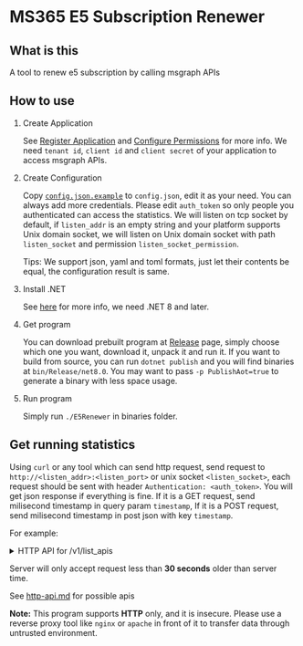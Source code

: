 # MS365 E5 Subscription Renewer

## What is this

A tool to renew e5 subscription by calling msgraph APIs

## How to use
1. Create Application

    See [Register Application](https://learn.microsoft.com/graph/auth-register-app-v2) and [Configure Permissions](https://learn.microsoft.com/graph/auth-v2-service#2-configure-permissions-for-microsoft-graph) for more info. We need `tenant id`, `client id` and `client secret` of your application to access msgraph APIs.

2. Create Configuration

    Copy [`config.json.example`](./config.json.example) to `config.json`, edit it as your need. You can always add more credentials. Please edit `auth_token` so only people you authenticated can access the statistics.
    We will listen on tcp socket by default, if `listen_addr` is an empty string and your platform supports Unix domain socket, we will listen on Unix domain socket with path `listen_socket` and permission `listen_socket_permission`.

    Tips: We support json, yaml and toml formats, just let their contents be equal, the configuration result is same.

3. Install .NET

    See [here](https://learn.microsoft.com/en-us/dotnet/core/install/) for more info, we need .NET 8 and later.

4. Get program

    You can download prebuilt program at [Release](https://github.com/arenekosreal/E5Renewer.Net/releases) page, simply choose which one you want, download it, unpack it and run it.
    If you want to build from source, you can run `dotnet publish` and you will find binaries at `bin/Release/net8.0`.
    You may want to pass `-p PublishAot=true` to generate a binary with less space usage.

5. Run program

    Simply run `./E5Renewer` in binaries folder.

## Get running statistics

Using `curl` or any tool which can send http request, send request to `http://<listen_addr>:<listen_port>` or unix socket `<listen_socket>`,
each request should be sent with header `Authentication: <auth_token>`.
You will get json response if everything is fine. If it is a GET request, send milisecond timestamp in query param `timestamp`,
If it is a POST request, send milisecond timestamp in post json with key `timestamp`.

For example:

<details>

<summary>HTTP API for /v1/list_apis</summary>

```
curl -H 'Authentication: <auth_token>' -H 'Accept: application/json' \
    'http://<listen_addr>:<listen_port>/v1/list_apis?timestamp=<timestamp>' | jq '.'
{
    "method": "list_apis",
    "args": {},
    "result": [
        "AgreementAcceptances.Get",
        "Admin.Get",
        "Agreements.Get",
        "AppCatalogs.Get",
        "ApplicationTemplates.Get",
        "Applications.Get",
        "AuditLogs.Get",
        "AuthenticationMethodConfigurations.Get",
        "AuthenticationMethodsPolicy.Get",
        "CertificateBasedAuthConfiguration.Get",
        "Chats.Get", "Communications.Get",
        "Compliance.Get",
        "Connections.Get",
        "Contacts.Get",
        "DataPolicyOperations.Get",
        "DeviceAppManagement.Get",
        "DeviceManagement.Get",
        "Devices.Get",
        "Direcory.Get",
        "DirectoryObjects.Get",
        "DirectoryRoleTemplates.Get",
        "DirectoryRoles.Get",
        "DomainDnsRecords.Get",
        "Domains.Get",
        "Drives.Get",
        "Education.Get",
        "EmployeeExperience.Get",
        "External.Get",
        "FilterOperators.Get",
        "Functions.Get",
        "GroupLifecyclePolicies.Get",
        "GroupSettingTemplates.Get",
        "GroupSetings.Get",
        "Groups.Get",
        "Identity.Get",
        "IdentityGovernance.Get",
        "IdentityProtection.Get",
        "IdentityProviders.Get",
        "InfomationProtecion.Get",
        "Invitations.Get",
        "OAuth2PermissionGrants.Get",
        "Organization.Get",
        "PermissionGrants.Get",
        "Places.Count.Get",
        "Places.GraphRoom.Get",
        "Planner.Get",
        "Policies.Get",
        "Print.Get",
        "Privacy.Get",
        "Reports.Get",
        "RoleManagement.Get",
        "SchemaExtensions.Get",
        "ScopedRoleMemberships.Get",
        "Search.Get",
        "Security.Get",
        "ServicePrincipals.Get",
        "Shares.Get",
        "Sites.Get",
        "Solutions.Get",
        "SubscribedSkus.Get",
        "Subscriptions.Get",
        "Teams.Get",
        "TeamsTemplates.Get",
        "Teamwork.Get",
        "TenantRelationships.Get",
        "Users.Get"
    ],
    "timestamp": "<timestamp_returned_by_server>"
}

```
</details>

Server will only accept request less than **30 seconds** older than server time.

See [http-api.md](./http-api.md) for possible apis

**Note:** This program supports **HTTP** only, and it is insecure. Please use a reverse proxy tool like `nginx` or `apache` in front of it to transfer data through untrusted environment.
